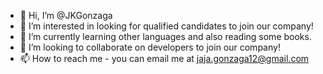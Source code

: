 - 👋 Hi, I’m @JKGonzaga
- 👀 I’m interested in looking for qualified candidates to join our company!
- 🌱 I’m currently learning other languages and also reading some books.
- 💞️ I’m looking to collaborate on developers to join our company!
- 📫 How to reach me - you can email me at jaja.gonzaga12@gmail.com

<!---
JKGonzaga/JKGonzaga is a ✨ special ✨ repository because its `README.md` (this file) appears on your GitHub profile.
You can click the Preview link to take a look at your changes.
--->
